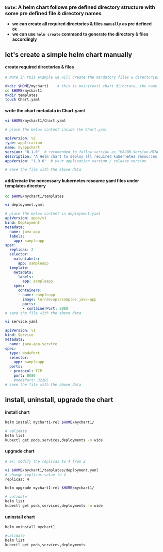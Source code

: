 ### `Note`: A helm chart follows pre defined directory structure with some pre defined file & directory names
   * **we can create all required directories & files `manually` as pre defined**  
    **`OR`**
   * **we can use `helm create` command to generate the directory & files accordingly**

## let's create a simple helm chart manually

#### create required directories & files 
```sh 
# Note in this example we will create the mandatory files & directories only

mkdir $HOME/mychart1    # this is main(root) chart directory, the name can by anything as per your project or application etc..
cd $HOME/mychart1
mkdir templates
touch Chart.yaml
```

#### write the chart metadata in Chart.yaml 
```sh
vi $HOME/mychart1/Chart.yaml
```
```yaml 
# place the below content inside the Chart.yaml

apiVersion: v2
type: application 
name: myappchart
version: "0.1.0"  # recomended to follow version as "MAJOR-Version.MINOR-Version.PATCH-Version" always 
description: "A Helm chart to deploy all required kubernetes resources for myapp"
appVersion: "1.0.0"  # your application version / release version 

# save the file with the above data
```

#### add/create the neccessary kubernetes resource yaml files under templates directory 
```sh 
cd $HOME/mychart1/templates
```
```sh
vi deployment.yaml 
```
```yaml 
# place the below content in deployment.yaml 
apiVersion: apps/v1
kind: Deployment
metadata:
  name: java-app
  labels:
    app: sampleapp
spec:
  replicas: 2
  selector:
    matchLabels:
      app: sampleapp
  template:
    metadata:
      labels:
        app: sampleapp
    spec:
      containers:
      - name: sampleapp
        image: lerndevops/samples:java-app
        ports:
        - containerPort: 8080
# save the file with the above data
```

```sh
vi service.yaml 
```
```yaml 
apiVersion: v1
kind: Service
metadata:
  name: java-app-service
spec:
  type: NodePort
  selector:
    app: sampleapp
  ports:
  - protocol: TCP
    port: 8080
    #nodePort: 32105
# save the file with the above data
```

## install, uninstall, upgrade the chart 

#### install chart 
```sh
helm install mychart1-rel $HOME/mychart1/
```
```sh 
# validate 
helm list 
kubectl get pods,services,deployments -o wide 
```

#### upgrade chart 
```sh 
# ex: modify the replicas to 4 from 2 

vi $HOME/mychart1/templates/deployment.yaml
# change replicas value to 4
replicas: 4
```
```sh 
helm upgrade mychart1-rel $HOME/mychart1/
```
```sh
# validate 
helm list 
kubectl get pods,services,deployments -o wide 
```

#### uninstall chart 
```sh 
helm uninstall mychart1
```
```sh 
#validate 
helm list
kubectl get pods,services,deployments
```